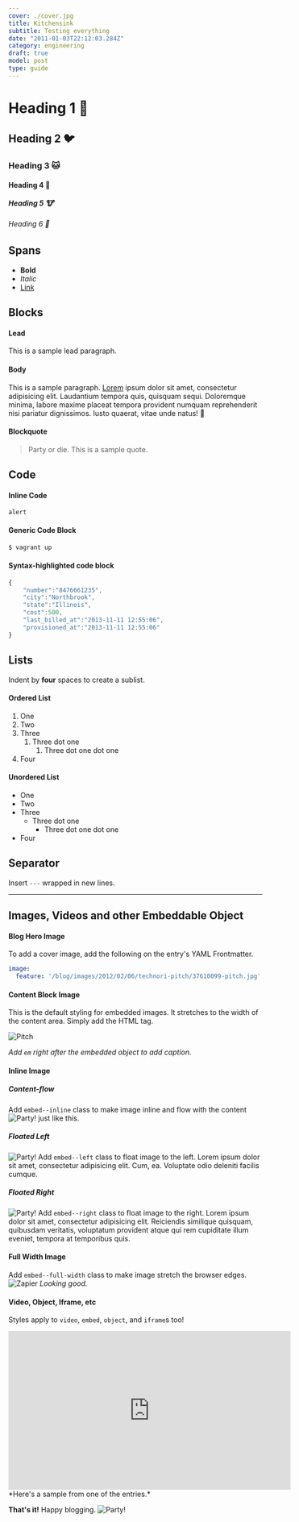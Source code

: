 ```yaml
---
cover: ./cover.jpg
title: Kitchensink
subtitle: Testing everything
date: "2011-01-03T22:12:03.284Z"
category: engineering
draft: true
model: post
type: guide
---
```


# Heading 1 🐙

## Heading 2 🐦

### Heading 3 🐱

#### Heading 4 🐷

##### Heading 5 🐮

###### Heading 6 🤖

## Spans

* **Bold**
* _Italic_
* [Link](#)

## Blocks

#### Lead

<p class="p--lead">
  This is a sample lead paragraph.
</p>

#### Body

This is a sample paragraph. [Lorem](#) ipsum dolor sit amet, consectetur adipisicing elit. Laudantium tempora quis, quisquam sequi. Doloremque minima, labore maxime placeat tempora provident numquam reprehenderit nisi pariatur dignissimos. Iusto quaerat, vitae unde natus! 🙈

#### Blockquote

> Party or die. This is a sample quote.

## Code

#### Inline Code

`alert`

#### Generic Code Block

```bash
$ vagrant up
```

#### Syntax-highlighted code block

```js
{
    "number":"8476661235",
    "city":"Northbrook",
    "state":"Illinois",
    "cost":500,
    "last_billed_at":"2013-11-11 12:55:06",
    "provisioned_at":"2013-11-11 12:55:06"
}
```

## Lists

Indent by **four** spaces to create a sublist.

#### Ordered List

1.  One
2.  Two
3.  Three
    1.  Three dot one
        1.  Three dot one dot one
4.  Four

#### Unordered List

* One
* Two
* Three
  * Three dot one
    * Three dot one dot one
* Four

## Separator

Insert `---` wrapped in new lines.

---

## Images, Videos and other Embeddable Object

#### Blog Hero Image

To add a cover image, add the following on the entry's YAML Frontmatter.

```yml
image:
  feature: '/blog/images/2012/02/06/technori-pitch/37610099-pitch.jpg'
```

#### Content Block Image

This is the default styling for embedded images. It stretches to the width of the content area. Simply add the HTML tag.

<img src="./cover.jpg" alt="Pitch" />

_Add `em` right after the embedded object to add caption._

#### Inline Image

##### Content-flow

Add `embed--inline` class to make image inline and flow with the content <img class="embed--inline" src="http://cultofthepartyparrot.com/parrots/middleparrot.gif" alt="Party!" /> just like this.

##### Floated Left

<img class="embed--left" src="http://cultofthepartyparrot.com/parrots/parrot.gif" alt="Party!" /> Add `embed--left` class to float image to the left. Lorem ipsum dolor sit amet, consectetur adipisicing elit. Cum, ea. Voluptate odio deleniti facilis cumque.

##### Floated Right

<img class="embed--right" src="http://cultofthepartyparrot.com/parrots/rightparrot.gif" alt="Party!" /> Add `embed--right` class to float image to the right. Lorem ipsum dolor sit amet, consectetur adipisicing elit. Reiciendis similique quisquam, quibusdam veritatis, voluptatum provident atque qui rem cupiditate illum eveniet, tempora at temporibus quis.

#### Full Width Image

Add `embed--full-width` class to make image stretch the browser edges.
<img class="embed--full-width" src="/blog/images/2014/zapier.png" alt="Zapier" />
_Looking good._

#### Video, Object, Iframe, etc

Styles apply to `video`, `embed`, `object`, and `iframe`s too!

<iframe width="560" height="315" src="https://www.youtube.com/embed/_xzGCRYksnU" frameborder="0" gesture="media" allow="encrypted-media" allowfullscreen></iframe>
*Here's a sample from one of the entries.*

**That's it!** Happy blogging. <img class="embed--inline" src="http://cultofthepartyparrot.com/parrots/partyparrot.gif" alt="Party!" />
